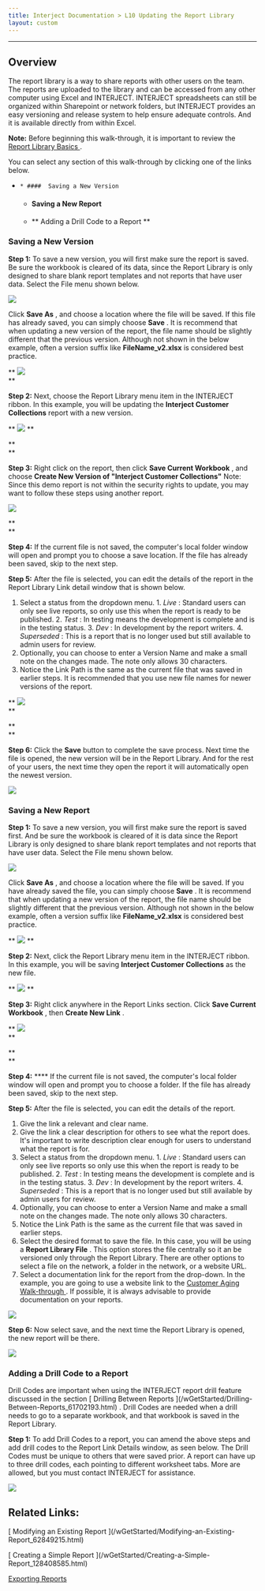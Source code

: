 ```yaml
---
title: Interject Documentation > L10 Updating the Report Library
layout: custom
---
```

* * *

##  **Overview**

The report library is a way to share reports with other users on the team. The
reports are uploaded to the library and can be accessed from any other
computer using Excel and INTERJECT. INTERJECT spreadsheets can still be
organized within Sharepoint or network folders, but INTERJECT provides an easy
versioning and release system to help ensure adequate controls. And it is
available directly from within Excel.

**Note:** Before beginning this walk-through, it is important to review the [
Report Library Basics ](/wAbout/Report-Library-Basics_61702517.html) .

You can select any section of this walk-through by clicking one of the links
below.

  *     * ####  Saving a New Version 

    * ####  Saving a New Report 

    * ** Adding a Drill Code to a Report  **

###  Saving a New Version

**Step 1:** To save a new version, you will first make sure the report is
saved. Be sure the workbook is cleared of its data, since the Report Library
is only designed to share blank report templates and not reports that have
user data. Select the File menu shown below.

![](attachments/62849583/128505547.png)

  

Click **Save As** , and  choose a location where the file will be saved. If
this file has already saved, you can simply choose **Save** . It is recommend
that when updating a new version of the report, the file name should be
slightly different that the previous version. Although not shown in the below
example, often a version suffix like **FileName_v2.xlsx** is considered best
practice.

** ![](attachments/62849583/128503205.png)  
**

  

**Step 2:** Next, choose the Report Library menu item in the INTERJECT ribbon.
In this example, you will be updating the **Interject Customer Collections**
report with a new version.

** ![](attachments/62849583/128784807.png) **

**  
**

**Step 3:** Right click on the report, then click **Save Current Workbook** ,
and choose **Create New Version of "Interject Customer Collections"** Note:
Since this demo report is not within the security rights to update, you may
want to follow these steps using another report.

![](attachments/62849583/128784883.png)

**  
**

**Step 4:** If the current file is not saved, the computer's local folder
window will open and prompt you to choose a save location. If the file has
already been saved, skip to the next step.

**Step 5:** After the file is selected, you can edit the details of the report
in the Report Library Link detail window that is shown below.

  1. Select a status from the dropdown menu. 
    1. _Live_ : Standard users can only see live reports, so only use this when the report is ready to be published. 
    2. _Test_ : In testing means the development is complete and is in the testing status. 
    3. _Dev_ : In development by the report writers. 
    4. _Superseded_ : This is a report that is no longer used but still available to admin users for review. 
  2. Optionally, you can choose to enter a Version Name  and make a small note on the changes made. The note only allows 30 characters. 
  3. Notice the Link Path is the same as the current file that was saved in earlier steps. It is recommended that you use new file names for newer versions of the report. 

** ![](attachments/62849583/128511658.png)  
**

**  
**

**Step 6:** Click the **Save** button to complete the save process. Next time
the file is opened, the new version will be in the Report Library. And for the
rest of your users, the next time they open the report it will automatically
open the newest version.

![](attachments/62849583/128784909.png)

###  Saving a New Report

**Step 1:** To save a new version, you will first make sure the report is
saved first. And be sure the workbook is cleared of it is data since the
Report Library is only designed to share blank report templates and not
reports that have user data. Select the File menu shown below.

![](attachments/62849583/128505577.png)

  

Click **Save As** , and  choose a location where the file will be saved. If
you have already saved the file, you can simply choose **Save** . It is
recommend that when updating a new version of the report, the file name should
be slightly different that the previous version. Although not shown in the
below example, often a version suffix like **FileName_v2.xlsx** is considered
best practice.

** ![](attachments/62849583/128503205.png) **

  

**Step 2:** Next, click the Report Library menu item in the INTERJECT ribbon.
In this example, you will be saving **Interject Customer Collections** as the
new file.

** ![](attachments/62849583/128784994.png) **

  

**Step 3:** Right click anywhere in the Report Links section. Click **Save
Current Workbook** , then **Create New Link** .

** ![](attachments/62849583/128512993.png)  
**

**  
**

**Step 4:** **** If the current file is not saved, the computer's local folder
window will open and prompt you to choose a folder. If the file has already
been saved, skip to the next step.

  

**Step 5:** After the file is selected, you can edit the details of the
report.

  1. Give the link a relevant and clear name. 
  2. Give the link a clear description for others to see what the report does. It's important to write description clear enough for users to understand what the report is for. 
  3. Select a status from the dropdown menu. 
    1. _Live_ : Standard users can only see live reports so only use this when the report is ready to be published. 
    2. _Test_ : In testing means the development is complete and is in the testing status. 
    3. _Dev_ : In development by the report writers. 
    4. _Superseded_ : This is a report that is no longer used but still available by admin users for review. 
  4. Optionally, you can choose to enter a Version Name  and make a small note on the changes made. The note only allows 30 characters. 
  5. Notice the Link Path is the same as the current file that was saved in earlier steps. 
  6. Select the desired format to save the file. In this case, you will be using a **Report Library File** . This option stores the file centrally so it an be versioned only through the Report Library. There are other options to select a file on the network, a folder in the network, or a website URL. 
  7. Select a documentation link for the report from the drop-down. In the example, you are going to use a website link to the [ Customer Aging Walk-through ](/wAbout/Customer-Aging_128091294.html) . If possible, it is always advisable to provide documentation on your reports. 

![](attachments/62849583/128513705.png)

  

**Step 6:** Now select save, and the next time the Report Library is opened,
the new report will be there.

![](attachments/62849583/128785078.png?width=675)

  

###  Adding a Drill Code to a Report

Drill Codes are important when using the INTERJECT report drill feature
discussed in the section [ Drilling Between Reports ](/wGetStarted/Drilling-
Between-Reports_61702193.html) . Drill Codes are needed when a drill needs to
go to a separate workbook, and that workbook is saved in the Report Library.

**Step 1:** To add Drill Codes to a report, you can amend the above steps and
add drill codes to the Report Link Details window, as seen below. The Drill
Codes must be unique to others that were saved prior. A report can have up to
three drill codes, each pointing to different worksheet tabs. More are
allowed, but you must contact INTERJECT for assistance.

![](attachments/62849583/129741158.png?width=793)

##  Related Links:

[ Modifying an Existing Report ](/wGetStarted/Modifying-an-Existing-
Report_62849215.html)

[ Creating a Simple Report ](/wGetStarted/Creating-a-Simple-
Report_128408585.html)

[ Exporting Reports ](/wGetStarted/Exporting-Reports_93618178.html)

  

  

